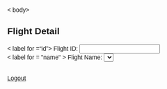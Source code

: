 <!DOCTYPE html> 
<htmI lang = “en”>
<head> 
<meta charset="UTF-8"> 
<title> Flight Detail </title>
<link rel="stylesheet" href="https://maxcdn.bootstrapcdn.com/bootstrap/3.3.7/css/bootstrap.css"> 
<style type="text/css"> 
. wrapper{ 
width: 500px; 
margin: auto;} 
body, html { 
height : 100%; 
font-family: Arial, Helvetica, sans-serif; 
background-image: 
min-height : 700px; 
background-position: center; 
background - repeat : no- repeat; 
background -size : cover; 
position : relative; 
table tr td{ 
border: solid 1px #eee; 
padding: 10px; }
</style> 
< body>
<div class = "wrapper" > 
<div class =" container-fluid" > 
<div class = " row" > 
<div class = "col-md-12"> 
<div class "page-header"> 
<h2> Flight Detail </h2>
</div> 
<form role= “form” onsubmit= "signup (event);" > 
<div class =“form-group" > 
< label for =“id”> Flight ID: </label>
<input type= "number" class=“form-control” name=“id” id=“id”>
</div> 
<div class =“form-group" > 
< label for = "name" > Flight Name: </label>
<select name="name" input type= "text" class=“form-control" name=“name” id=“name”>

<div class =“form-group" > 
< label for = "pri" > Price: </label>
<input type= "double" class=“form-control" name=“pri” id=“pri”> </div>

<div class =“form-group" > 
< label for = "ddate" > Date: </label>
<input type= "date" class=“form-control" name=“ddate” id=“ddate”> </div>

<div class =“form-group" > 
< label for = "dura" > Duration: </label>
<input type= "time" class=“form-control" name=“dura” id=“dura”></div>

<div class =“input-group" > 
< button type=“submit”> Submit </button>
</div><br>

<h2> my info </h2>
<div id=“output”>
</div> </div>

<script type="text/javascript"> 
const signUp = e => { 
let formData={ 
id : document. getElementById ( ‘id’) . value, 
name : document. getElementById ( ‘name ' ) . value, 
pri : document. getElementById ( ' pri ' ) value, 
ddate : document. getElementById( ‘ddate ' ) . value, 
dura : document. getElementById( ‘dura ' ) . value }
localStorage.setltem( formData , JSON. stringify(formData) ) ; 

dispData() ; 
e. preventDefault( ) ; 

function dispData(){ 

let{id, name, pri, ddate, dura} = 
JSON.parse(localStorage.getItem('formData')); 
var output = document.getElementById( 'output' ) ; 
output. innerHTML = ‘
<table> 
<tbody>
<tr> 
<td>F1ight ID</td> 
<td>${id}</td> 
</tr> 
<tr> 
<td>F1ight Name</td> 
<td>${name}</td> 
</tr> 
<tr>
<td>Price 
<td>${pri}</td> 
</tr>
<tr>
<td>Date</td> 
<td>${ddate)</td> 
</tr>
<tr> 
<td>Duration</td> 
<td>${dura)</td> 
</tr> 
</tbody> 
</table>’;}
</script> 
<br><a href="flight. html" class="btn btn-default"> Logout </a> 
</form> 
</div> 
</div> 
</div>
</div>
</body>
</html>
